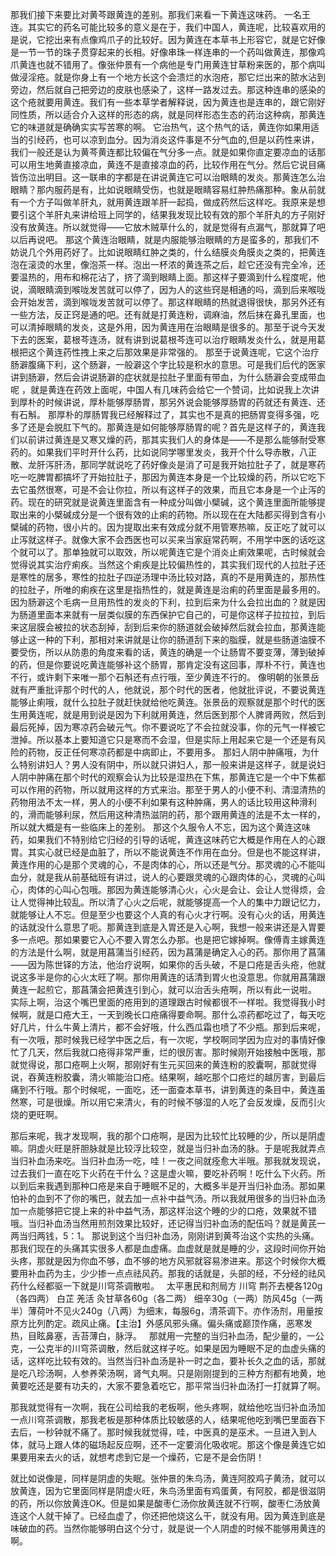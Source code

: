 那我们接下来要比对黄芩跟黄连的差别。那我们来看一下黄连这味药。
一名王连。其实它的药名可能比较多的意义是在于，我们中国人，黄连呢，比较喜欢用的是说，它挖出来有点像鸡爪子的比较好。因为黄连在本草书上形容它，就是它好像是一节一节的珠子贯穿起来的长相。好像串珠一样连串的一个药叫做黄连，那像鸡爪黄连也就不错用了。像张仲景有一个病他是专门用黄连甘草粉来医的，那个病叫做浸淫疮。就是你身上有一个地方长这个会溃烂的水泡疮，那它烂出来的脓水沾到旁边，然后就自己把旁边的皮肤也感染了，这样一路发过去。那这种连串的感染的这个疮就要用黄连。我们有一些本草学者解释说，因为黄连也是连串的，跟它刚好同性质，所以适合介入这样的形态的病，就是同样形态生态的药治这种病，那黄连它的味道就是确确实实写苦寒的啊。
它治热气，这个热气的话，黄连你如果用适当的引经药，也可以凉到血分。因为消炎这件事是不分气血的,但是以药性来讲，我们一般还是认为黄芩黄连都比较偏在气分多一点。就是如果你直定要凉血的话那可以用生地黄直接凉血，黄连不是直接凉血的药，比较作用在气分。然后它说目痛皆伤泣出明目。这一联串的字都是在讲说黄连它可以治眼睛的发炎。那黄连怎么治眼睛？那内服药是有，比如说眼睛受伤，也就是眼睛容易红肿热痛那种。象从前就有一个方子叫做羊肝丸，就用黄连跟羊肝一起捣，做成药然后这样吃。我原来是想要引这个羊肝丸来讲给班上同学的，结果我发现比较有效的那个羊肝丸的方子刚好没有放黄连。所以就觉得——它放木贼草什么的，就是觉得有点漏气，那就算了吧以后再说吧。
那这个黄连治眼睛，就是内服能够治眼睛的方是蛮多的，那我们不妨说几个外用药好了。比如说眼睛红肿之类的，什么结膜炎角膜炎之类的，把黄连泡在滚烫的水里，像泡茶一样。泡出一杯浓的黄连茶之后，趁它还没有完全冷，还要温热的，用布和棉花沾了，挤了滴到眼睛上面。那这样子要滴到什么程度呢，他说，滴眼睛滴到喉咙发苦就可以停了，因为人的这些窍是相通的吗，滴到后来喉咙会开始发苦，滴到喉咙发苦就可以停了。那这样眼睛的热就退得很快，那另外还有一些方法，反正窍是通的吧。还有就是打黄连粉，调麻油，然后抹在鼻孔里面，也可以清掉眼睛的发炎，这是外用，因为黄连用在治眼睛是很多的。那至于说今天发下去的医案，葛根芩连汤，就有讲到说葛根芩连可以治疗眼睛发炎什么，就是用葛根把这个黄连药性拽上来之后那效果是非常强的。
那至于说黄连呢，它这个治疗肠澼腹痛下利，这个肠澼，一般澼这个字比较是积水的意思。可是我们后代的医家讲到肠澼，然后会讲说肠澼的症状就是拉肚子里面有带血，为什么肠澼会变成带血呢 ，就是黄连在药效上面呢，中国人有几味药会给它一个赞词，比如说我上次讲到厚朴的时候讲说，厚朴能够厚肠胃，那另外说会能够厚肠胃的药就还有黄连、还有石斛。
那厚朴的厚肠胃我已经解释过了，其实也不是真的把肠胃变得多强，吃多了还是会脱肛下气的。那黄连是如何能够厚肠胃的呢？首先是这样子的，黄连我们以前讲过黄连是又寒又燥的药，那其实我们人的身体是——不是那么能够耐受寒药的。如果我们平时开什么药，比如说同学哪里发炎，我开个什么导赤散，八正散、龙肝泻肝汤，那同学就说吃了药好像炎是消了可是我开始拉肚子了，就是寒药吃一吃脾胃都搞坏了开始拉肚子，那因为黄连本身是一个比较燥的药，所以它吃下去它虽然很寒，可是不会让你拉，所以有这样子的效果，而且它本身是一个止泻的药。现在的研究就是说黄连里面含有一种成分叫做小檗碱，这个黄连里面所能够提取出来的小檗碱成分是一个很有效的止痢的药物。所以现在在大陆都买得到含有小檗碱的药物，很小片的。因为提取出来有效成分就不用管寒热嘛，反正吃了就可以止泻就这样子。就像大家不会西医也可以买来当家庭常药啊，不用学中医的话吃这个就可以了。那单独就可以取效，所以呢黄连它是个消炎止痢效果呢，古时候就会觉得说其实治疗痢疾。当然这个痢疾是比较偏热性的，其实我们现代的人拉肚子还是寒性的居多，寒性的拉肚子四逆汤理中汤比较对路，真的不是用黄连的，那热性的拉肚子，所唯的痢疾在这里是指热性的，就是黄连是治痢的药里面是最多用的。
因为肠澼这个毛病一旦用热性的发炎的下利，拉到后来为什么会拉出血的？就是因为肠道里面本来就有一层类似膜的东西保护它自己的，可是你这样子拉拉拉，到后来这层膜会被拉的状态刮掉，刮到后来你的肠道就会破掉然后就会拉血，那黄连能够止这一种的下利，那相对来讲就是让你的肠道刮下来的脂膜，就是些肠道油膜不要受伤，所以从防患的角度来看的话，黄连的确是一个让肠胃不要变薄，薄到破掉的药，但是你要说吃黄连能够补这个肠胃，那肯定没有这回事，厚朴不行，黄连也不行，或许剩下来唯一那个石斛还有点行哦，至少黄连不行的。
像明朝的张景岳就有严重批评那个时代的人，他就说，那个时代的医者，他就批评说，不要说黄连能够止痢哦，就什么拉肚子就赶快就给他吃黄连。张景岳的观察就是那个时代的医生用黄连呢，就是用到说是因为下利就用黄连，然后医到那个人脾肾两败，然后到最后死掉，因为寒凉药会破元气。你不要说吃了不会拉就没事，你的元气一样被它泄掉。所以基本上要知道它只是寒而不会湿，但是实际上用起来它是一个还是有风险的药物，反正任何寒凉药都是中病即止，不要用多。
那妇人阴中肿痛哦，为什么特别讲妇人？男人没有阴中，所以就只讲妇人，那一般来讲是这样子，就是说妇人阴中肿痛在那个时代的观察会认为比较是湿热在下焦，那黄连它是一个中下焦都可以作用的药物，所以就用这样的方式来治。那至于男人的小便不利、清湿清热的药物用法不太一样，男人的小便不利如果有这种肿痛，男人的话比较用这种滑利的，滑而能够利尿，然后用这种清热滋阴的药，那个跟用黄连的法是不太一样的，所以就大概是有一些临床上的差别。
那这个久服令人不忘，因为这个黄连这味药，如果我们不特别给它归经的引导的话呢，黄连这味药它大概是作用在人的心跟胃。其实心就已经是血脏了，所以不能说黄连不作用在血分。但是也不能这样讲，黄连作用的心是那个灵魂的心，不是肉体的心，所以还是气分。那灵魂的心不能叫血分，就是我从前基础班有讲过，说人的心要跟灵魂的心跟肉体的心，灵魂的心叫心，肉体的心叫心包哦。那因为黄连能够清心火，心火是会让、会让人觉得烦，会让人觉得神比较乱。所以清了心火之后呢，就能够提高一个人的集中力跟记忆力，就能够让人不忘。但是至少也要这个人真的有心火才行啊。没有心火的话，用黄连的话就没什么意思了呃。那黄连到底是入胃还是入心啊，我想一般来讲还是入胃要多一点吧。那如果要它入心不要入胃怎么办那。也是把它嫁掉啊。像傅青主嫁黄连的方法是什么啊，就是用菖蒲当引经药，因为菖蒲是确定入心的药。那你用了菖蒲——因为陈世铎的方法，他治疗说啊，如果你的舌头破，不是口疮是舌头疮，他就说这多半是你的心火太旺了啊。那你用黄连的话清到胃火也没意思。你就用菖蒲跟黄连一起煎它，那菖蒲会把黄连引到心，就可以治舌头疮啊，所以有此一说啦。
实际上啊，治这个嘴巴里面的疮用到的道理跟古时候都很不一样啦。我觉得我小时候啊，就是口疮大王，一天到晚长口疮痛得要命啊。那什么凉药都吃过了，每天吃好几片，什么牛黄上清片，都不会好哦，什么西瓜霜也喷了不少瓶。那到后来呢，有一次哦，那时候我已经学中医之后，有一次呢，学校啊同学因为应对的事情好像忙了几天，然后我就口疮得非常严重，烂的很厉害。那时候刚开始接触中医哦，那就觉得说，那口疮啊上火啊，那刚好有生元买回来的黄连粉的胶囊啊，那就觉得说，吞黄连粉胶囊，清火嘛能治口疮。结果啊，越吃那个口疮烂的越厉害，到最后痛到不行哦。那个时候呢，一面吃，还一面查本草书，讲到黄连的条目中，黄连虽然寒，可是很燥。所以用它来清火，有的时候不够湿的人吃了会反发燥，反而引火烧的更旺啊。

那后来呢，我才发现啊，我的那个口疮啊，是因为比较忙比较睡的少，所以是阴虚嘛。阴虚火旺是肝胆脉就是比较浮比较空，就是当归补血汤的脉。于是呢我就弄点当归补血汤来吃。当归补血汤一吃，哇！一夜之间就痊愈大半哦。那我就发现说，过去我们一直在吃下火药在干什么？这是虚火嘛，要吃补药啊！吃什么下火药。所以到后来我遇到那种口疮是来自于睡眠不足的，大概多半是开当归补血汤。那如果怕补的血到不了你的嘴巴，就去加一点补中益气汤。所以我就用很多的当归补血汤加一点能够把它提上来的补中益气汤，那这样治这个睡的少的口疮，效果就不错哦。当归补血汤当然用煎剂效果比较好，还记得当归补血汤的配伍吗？就是黄芪一两当归两钱，5：1。
那说到这个当归补血汤，刚刚讲到黄芩治这个实热的头痛。那我们现在的头痛其实很多人都是血虚痛。血虚就是就是睡的少，这段时间你开始头疼，那就是因为你血不够，血不够的地方风邪就容易渗进来。那这个时候你大概要用补血药为主，少少掺一点点祛风药。那我的话就是，头部的经，不分经的祛风药什么经都驱一下就是川穹茶调散啦。
 
太平惠民和剂局方 川穹 荆芥去梗各120g（各四两） 白芷 羌活 灸甘草各60g（各二两） 细辛30g（一两）防风45g（一两半）薄荷叶不见火240g（八两）为细末，每服6g，清茶调下。亦作汤剂，用量按原方比列酌定。疏风止痛。【主治】外感风邪头痛。偏头痛或巅顶作痛，恶寒发热，目眩鼻塞，舌苔薄白，脉浮。
 
那就用一完整的当归补血汤，配少量的，一公克，一公克半的川穹茶调散，然后就这样子吃。如果是因为睡眠不足的血虚头痛的话，这样吃比较有效的。当然当归补血汤是补一时之血，要补长久之血的话，那就是吃八珍汤啊，人参养荣汤啊，肾气丸啊。只是刚刚提到的三种方剂都有地黄，地黄要吃还是要有功夫的，大家不要急着吃它，那平常当归补血汤打一打就算了啊。

那我就觉得有一次啊，我在公司给我的老板啊，他头疼啊，就给他吃当归补血汤加一点川穹茶调散，那我老板是那种体质比较敏感的人，结果呢他吃到嘴巴里面吞下去后，一秒钟就不痛了。那时候我就觉得，哇，中医真的是巫术。一旦进入到人体，就马上跟人体的磁场起反应啊，还不一定要消化吸收呢。那这个像是黄连它如果要用来去火的话，就想考虑到它是一个燥药，它是不是会伤阴！

就比如说像是，同样是阴虚的失眠。张仲景的朱鸟汤，黄连阿胶鸡子黄汤，就可以放黄连，因为它里面同样是阴虚火旺，朱鸟汤里面有鸡蛋黄，有阿胶，都是很滋阴的药，所以你放黄连OK。但是如果是酸枣仁汤你放黄连就不行啊，酸枣仁汤放黄连这个人就干掉了。已经血虚了，你还把他烧这么干，就没有用。因为黄连到底是味破血的药。当然你能够明白这个分寸，就是说一个人阴虚的时候不能够用黄连的啊。
